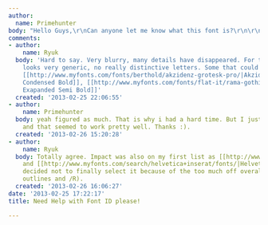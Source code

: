 ```yaml
---
author:
  name: Primehunter
body: "Hello Guys,\r\nCan anyone let me know what this font is?\r\n\r\nCheers[img:sites/default/files/old-images/cap-it_5227.jpg]"
comments:
- author:
    name: Ryuk
  body: 'Hard to say. Very blurry, many details have disappeared. For the rest, it
    looks very generic, no really distinctive letters. Some that could do the job:
    [[http://www.myfonts.com/fonts/berthold/akzidenz-grotesk-pro/|Akzidenz Grotesk
    Condensed Bold]], [[http://www.myfonts.com/fonts/flat-it/rama-gothic/|Rama Gothic
    Exapanded Semi Bold]]'
  created: '2013-02-25 22:06:55'
- author:
    name: Primehunter
  body: yeah figured as much. That is why i had a hard time. But I just used IMPACT
    and that seemed to work pretty well. Thanks :).
  created: '2013-02-26 15:20:28'
- author:
    name: Ryuk
  body: Totally agree. Impact was also on my first list as [[http://www.myfonts.com/search/haettenschweiler|Haettenschweiler]]
    and [[http://www.myfonts.com/search/helvetica+inserat/fonts/|Helvetica Inserat]],
    decided not to finally select it because of the too much off overall design (counters,
    outlines and /R).
  created: '2013-02-26 16:06:27'
date: '2013-02-25 17:22:17'
title: Need Help with Font ID please!

---
```

